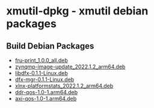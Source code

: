 xmutil-dpkg - xmutil debian packages
====================================

## Build Debian Packages

* [fru-print_1.0.0_all.deb](docs/build/fru-print.md)
* [zynqmp-image-update_2022.1.2_arm64.deb](docs/build/zynqmp-image-update.md)
* [libdfx-0.1.1-Linux.deb](docs/build/libdfx.md)
* [dfx-mgr-0.1.1-Linux.deb](docs/build/dfx-mgr.md)
* [xlnx-platformstats_2022.1.2_arm64.deb](docs/build/xlnx-platformstats.md)
* [ddr-qos-1.0-1.arm64.deb](docs/build/ddr-qos.md)
* [axi-qos-1.0-1.arm64.deb](docs/build/axi-qos.md)
